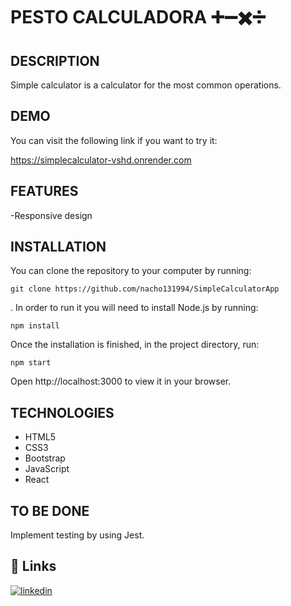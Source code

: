 # PESTO CALCULADORA ➕➖✖️➗

## DESCRIPTION

Simple calculator is a calculator for the most common operations.

## DEMO

You can visit the following link if you want to try it:

https://simplecalculator-vshd.onrender.com

## FEATURES

-Responsive design

## INSTALLATION

You can clone the repository to your computer by running:

```
git clone https://github.com/nacho131994/SimpleCalculatorApp

```

. In order to run it you will need to install Node.js by running:

```
npm install
```

Once the installation is finished, in the project directory, run:

```
npm start
```

Open http://localhost:3000 to view it in your browser.

## TECHNOLOGIES

- HTML5
- CSS3
- Bootstrap
- JavaScript
- React

## TO BE DONE

Implement testing by using Jest.

## 🔗 Links

[![linkedin](https://img.shields.io/badge/linkedin-0A66C2?style=for-the-badge&logo=linkedin&logoColor=white)](https://www.linkedin.com/in/ignaciomunozmunoz/)
